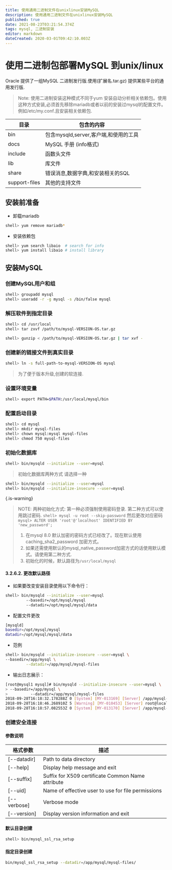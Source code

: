```yaml
---
title: 使用通用二进制文件在unixlinux安装MySQL
description: 使用通用二进制文件在unixlinux安装MySQL
published: true
date: 2021-08-23T03:21:54.374Z
tags: mysql, 二进制安装
editor: markdown
dateCreated: 2020-03-01T09:42:10.003Z
---
```


# 使用二进制包部署MySQL 到unix/linux

Oracle 提供了一组MySQL 二进制发行版.使用(扩展名.tar.gz) 提供某些平台的通用发行版.

> Note:
使用二进制安装这种模式不同于yum 安装自动分析相关依赖包。使用这种方式安装,必须首先移除mariadb或者以前的安装过mysql的配置文件。例如/etc/my.conf.且安装相关依赖包.

| 目录| 包含的内容 | 
| --- | --- |
| bin | 包含mysqld,server,客户端,和使用的工具|
| docs | MySQL 手册 (info格式)|
| include | 函数头文件|
| lib | 库文件| 
| share | 错误消息,数据字典,和安装相关的SQL | 
| support-files | 其他的支持文件 | 

## 安装前准备
* 卸载mariadb
```sh
shell> yum remove mariadb*
```
* 安装依赖包
```sh
shell> yum search libaio  # search for info
shell> yum install libaio # install library
```

##  安装MySQL
###  创建MySQL用户和组
```sh
shell> groupadd mysql
shell> useradd -r -g mysql -s /bin/false mysql
```
### 解压软件到指定目录

```sh
shell> cd /usr/local
shell> tar zxvf /path/to/mysql-VERSION-OS.tar.gz

shell> gunzip < /path/to/mysql-VERSION-OS.tar.gz | tar xvf -
```
###  创建新的链接文件到真实目录

```sh
shell> ln -s full-path-to-mysql-VERSION-OS mysql
```
> 为了便于版本升级,创建的软连接.

###  设置环境变量
```sh
shell> export PATH=$PATH:/usr/local/mysql/bin
```
###  配置启动目录
```sh
shell> cd mysql
shell> mkdir mysql-files
shell> chown mysql:mysql mysql-files
shell> chmod 750 mysql-files
```
###  初始化数据库
```sh
shell> bin/mysqld --initialize --user=mysql
```

> 初始化数据库两种方式 请选择一种
```sh
shell> bin/mysqld --initialize --user=mysql
shell> bin/mysqld --initialize-insecure --user=mysql
```
{.is-warning}


> NOTE:
> 两种初始化方式: 
第一种必须强制使用密码登录.
第二种方式可以使用跳过密码.
`
shell> mysql -u root --skip-password
`
然后更改对应密码
`
mysql> ALTER USER 'root'@'localhost' IDENTIFIED BY 'new_password';
`
>1. 在mysql 8.0 默认加密的密码方式已经改了。现在默认使用caching_sha2_password 加密方式。
>2. 如果还需使用默认的mysql_native_password加密方式的话使用默认模式。请使用第二种方式.
>3. 初始化的时候，默认路径为`/usr/local/mysql`

#### 3.2.6.2. 更改默认路径
* 如果要改变安装目录使用以下命令行：
```sh
shell> bin/mysqld --initialize --user=mysql
         --basedir=/opt/mysql/mysql
         --datadir=/opt/mysql/mysql/data
```
* 配置文件更改
```sh
[mysqld]
basedir=/opt/mysql/mysql
datadir=/opt/mysql/mysql/data
```


* 范例
```sh
shell> bin/mysqld --initialize-insecure --user=mysql \
--basedir=/app/mysql \
         --datadir=/app/mysql/mysql-files
```
* 输出日志展示：
```sh
[root@mysql1 mysql]# bin/mysqld --initialize-insecure --user=mysql \
> --basedir=/app/mysql \
>          --datadir=/app/mysql/mysql-files
2018-09-28T16:18:32.178288Z 0 [System] [MY-013169] [Server] /app/mysql-commercial-8.0.12-el7-x86_64/bin/mysqld (mysqld 8.0.12-commercial) initializing of server in progress as process 5328
2018-09-28T16:18:46.268910Z 5 [Warning] [MY-010453] [Server] root@localhost is created with an empty password ! Please consider switching off the --initialize-insecure option.
2018-09-28T16:18:57.082553Z 0 [System] [MY-013170] [Server] /app/mysql-commercial-8.0.12-el7-x86_64/bin/mysqld (mysqld 8.0.12-commercial) initializing of server has completed
```

###  创建安全连接
####  参数说明

| 格式参数 | 描述 |
| --- | --- |
| [--datadir] | Path to data directory |
| [--help] | Display help message and exit |
| [--suffix] | Suffix for X509 certificate Common Name attribute |
| [--uid] | Name of effective user to use for file permissions |
| [--verbose] | Verbose mode |
| [--version] | Display version information and exit |
#### 默认目录创建
```sh
shell> bin/mysql_ssl_rsa_setup
```
#### 指定目录创建
```sh
bin/mysql_ssl_rsa_setup --datadir=/app/mysql/mysql-files/
```